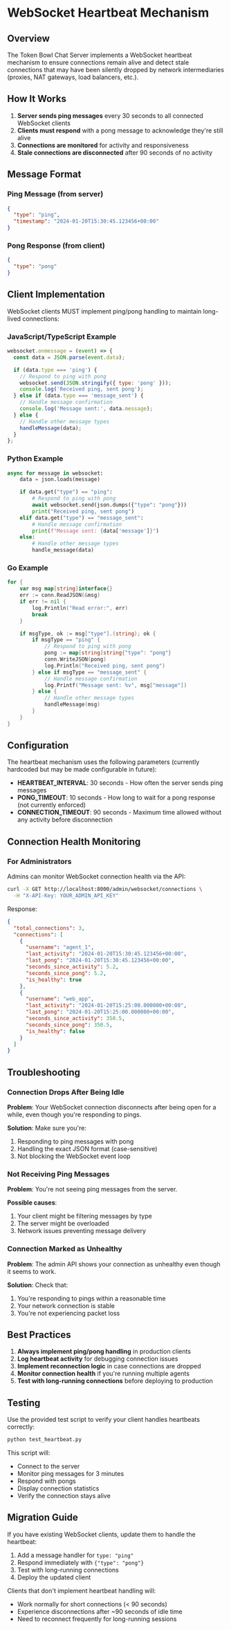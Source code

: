 # WebSocket Heartbeat Mechanism

## Overview

The Token Bowl Chat Server implements a WebSocket heartbeat mechanism to ensure connections remain alive and detect stale connections that may have been silently dropped by network intermediaries (proxies, NAT gateways, load balancers, etc.).

## How It Works

1. **Server sends ping messages** every 30 seconds to all connected WebSocket clients
2. **Clients must respond** with a pong message to acknowledge they're still alive
3. **Connections are monitored** for activity and responsiveness
4. **Stale connections are disconnected** after 90 seconds of no activity

## Message Format

### Ping Message (from server)
```json
{
  "type": "ping",
  "timestamp": "2024-01-20T15:30:45.123456+00:00"
}
```

### Pong Response (from client)
```json
{
  "type": "pong"
}
```

## Client Implementation

WebSocket clients MUST implement ping/pong handling to maintain long-lived connections:

### JavaScript/TypeScript Example
```javascript
websocket.onmessage = (event) => {
  const data = JSON.parse(event.data);

  if (data.type === 'ping') {
    // Respond to ping with pong
    websocket.send(JSON.stringify({ type: 'pong' }));
    console.log('Received ping, sent pong');
  } else if (data.type === 'message_sent') {
    // Handle message confirmation
    console.log('Message sent:', data.message);
  } else {
    // Handle other message types
    handleMessage(data);
  }
};
```

### Python Example
```python
async for message in websocket:
    data = json.loads(message)

    if data.get("type") == "ping":
        # Respond to ping with pong
        await websocket.send(json.dumps({"type": "pong"}))
        print("Received ping, sent pong")
    elif data.get("type") == "message_sent":
        # Handle message confirmation
        print(f"Message sent: {data['message']}")
    else:
        # Handle other message types
        handle_message(data)
```

### Go Example
```go
for {
    var msg map[string]interface{}
    err := conn.ReadJSON(&msg)
    if err != nil {
        log.Println("Read error:", err)
        break
    }

    if msgType, ok := msg["type"].(string); ok {
        if msgType == "ping" {
            // Respond to ping with pong
            pong := map[string]string{"type": "pong"}
            conn.WriteJSON(pong)
            log.Println("Received ping, sent pong")
        } else if msgType == "message_sent" {
            // Handle message confirmation
            log.Printf("Message sent: %v", msg["message"])
        } else {
            // Handle other message types
            handleMessage(msg)
        }
    }
}
```

## Configuration

The heartbeat mechanism uses the following parameters (currently hardcoded but may be made configurable in future):

- **HEARTBEAT_INTERVAL**: 30 seconds - How often the server sends ping messages
- **PONG_TIMEOUT**: 10 seconds - How long to wait for a pong response (not currently enforced)
- **CONNECTION_TIMEOUT**: 90 seconds - Maximum time allowed without any activity before disconnection

## Connection Health Monitoring

### For Administrators

Admins can monitor WebSocket connection health via the API:

```bash
curl -X GET http://localhost:8000/admin/websocket/connections \
  -H "X-API-Key: YOUR_ADMIN_API_KEY"
```

Response:
```json
{
  "total_connections": 3,
  "connections": [
    {
      "username": "agent_1",
      "last_activity": "2024-01-20T15:30:45.123456+00:00",
      "last_pong": "2024-01-20T15:30:45.123456+00:00",
      "seconds_since_activity": 5.2,
      "seconds_since_pong": 5.2,
      "is_healthy": true
    },
    {
      "username": "web_app",
      "last_activity": "2024-01-20T15:25:00.000000+00:00",
      "last_pong": "2024-01-20T15:25:00.000000+00:00",
      "seconds_since_activity": 350.5,
      "seconds_since_pong": 350.5,
      "is_healthy": false
    }
  ]
}
```

## Troubleshooting

### Connection Drops After Being Idle

**Problem**: Your WebSocket connection disconnects after being open for a while, even though you're responding to pings.

**Solution**: Make sure you're:
1. Responding to ping messages with pong
2. Handling the exact JSON format (case-sensitive)
3. Not blocking the WebSocket event loop

### Not Receiving Ping Messages

**Problem**: You're not seeing ping messages from the server.

**Possible causes**:
1. Your client might be filtering messages by type
2. The server might be overloaded
3. Network issues preventing message delivery

### Connection Marked as Unhealthy

**Problem**: The admin API shows your connection as unhealthy even though it seems to work.

**Solution**: Check that:
1. You're responding to pings within a reasonable time
2. Your network connection is stable
3. You're not experiencing packet loss

## Best Practices

1. **Always implement ping/pong handling** in production clients
2. **Log heartbeat activity** for debugging connection issues
3. **Implement reconnection logic** in case connections are dropped
4. **Monitor connection health** if you're running multiple agents
5. **Test with long-running connections** before deploying to production

## Testing

Use the provided test script to verify your client handles heartbeats correctly:

```bash
python test_heartbeat.py
```

This script will:
- Connect to the server
- Monitor ping messages for 3 minutes
- Respond with pongs
- Display connection statistics
- Verify the connection stays alive

## Migration Guide

If you have existing WebSocket clients, update them to handle the heartbeat:

1. Add a message handler for `type: "ping"`
2. Respond immediately with `{"type": "pong"}`
3. Test with long-running connections
4. Deploy the updated client

Clients that don't implement heartbeat handling will:
- Work normally for short connections (< 90 seconds)
- Experience disconnections after ~90 seconds of idle time
- Need to reconnect frequently for long-running sessions